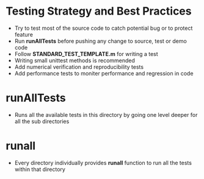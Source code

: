 # Testing Strategy and Best Practices
* Try to test most of the source code to catch potential bug or to protect feature
* Run **runAllTests** before pushing any change to source, test or demo code
* Follow **STANDARD_TEST_TEMPLATE.m** for writing a test
* Writing small unittest methods is recommended 
* Add numerical verification and reproducibility tests
* Add performance tests to moniter performance and regression in code

# runAllTests
* Runs all the available tests in this directory by going one level deeper 
for all the sub directories

# runall
* Every directory individually provides **runall** function to run all the 
tests within that directory
